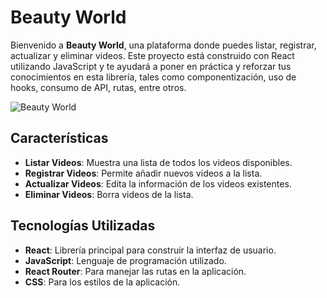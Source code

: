# Beauty World

Bienvenido a **Beauty World**, una plataforma donde puedes listar, registrar, actualizar y eliminar videos. Este proyecto está construido con React utilizando JavaScript y te ayudará a poner en práctica y reforzar tus conocimientos en esta librería, tales como componentización, uso de hooks, consumo de API, rutas, entre otros.

![Beauty World](https://github.com/user-attachments/assets/0a5ecda6-e33b-45f6-870a-205d5b6f1591)

## Características

- **Listar Videos**: Muestra una lista de todos los videos disponibles.
- **Registrar Videos**: Permite añadir nuevos videos a la lista.
- **Actualizar Videos**: Edita la información de los videos existentes.
- **Eliminar Videos**: Borra videos de la lista.

## Tecnologías Utilizadas

- **React**: Librería principal para construir la interfaz de usuario.
- **JavaScript**: Lenguaje de programación utilizado.
- **React Router**: Para manejar las rutas en la aplicación.
- **CSS**: Para los estilos de la aplicación.
